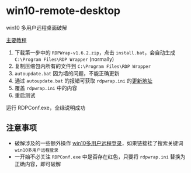 # win10-remote-desktop

win10 多用户远程桌面破解

[主要教程](https://github.com/asmtron/rdpwrap/blob/master/binary-download.md)

1. 下载第一步中的 `RDPWrap-v1.6.2.zip`，点击 `install.bat`，会自动生成 `C:\Program Files\RDP Wrapper` (normally)
2. 复制压缩包内所有的文件到 `C:\Program Files\RDP Wrapper`
3. `autoupdate.bat` 因为墙的问题，不能正确更新
4. 通过 `autoupdate.bat` 的报错可获取 `rdpwrap.ini` 的[更新地址](https://raw.githubusercontent.com/asmtron/rdpwrap/master/res/rdpwrap.ini)
5. 覆盖 `rdpwrap.ini` 中的内容
6. 重启测试
 
运行 RDPConf.exe，全绿说明成功

## 注意事项
- 破解涉及的一些额外操作 [win10多用户远程登录](https://www.cnblogs.com/wmxl/p/10037326.html)，如果链接挂了搜索关键词 `win10多用户远程登录`
- 一开始不必关注 `RDPConf.exe` 中是否存在红色，只要将 `rdpwrap.ini` 替换为正确内容，即可破解
